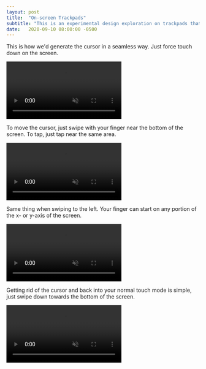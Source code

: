 ```yaml
---
layout: post
title:  "On-screen Trackpads"
subtitle: "This is an experimental design exploration on trackpads that are onscreen for mobile devices."
date:   2020-09-10 08:00:00 -0500
---
```


This is how we'd generate the cursor in a seamless way. Just force touch down on the screen.

<video autoplay loop muted playsinline>
    <source src="/assets/images/CursorInteractionVideos/GenerateCursor.mp4">
</video>

To move the cursor, just swipe with your finger near the bottom of the screen. To tap, just tap near the same area.

<video autoplay loop muted playsinline>
    <source src="/assets/images/CursorInteractionVideos/MoveToUpperRight.mp4">
</video>

Same thing when swiping to the left. Your finger can start on any portion of the x- or y-axis of the screen.

<video autoplay loop muted playsinline>
    <source src="/assets/images/CursorInteractionVideos/MoveLeft.mp4">
</video>


Getting rid of the cursor and back into your normal touch mode is simple, just swipe down towards the bottom of the screen.

<video autoplay loop muted playsinline>
    <source src="/assets/images/CursorInteractionVideos/RemoveCursor.mp4">
</video>
